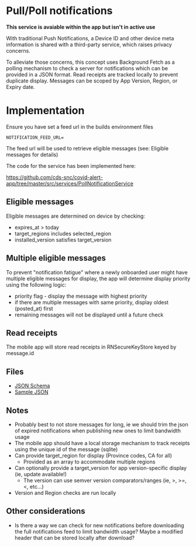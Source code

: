 # Pull/Poll notifications

**This service is avaiable within the app but isn't in active use**

With traditional Push Notifications, a Device ID and other device meta information is shared with a third-party service, which raises privacy concerns.

To alleviate those concerns, this concept uses Background Fetch as a polling mechanism to check a server for notifications which can be provided in a JSON format. Read receipts are tracked locally to prevent duplicate display. Messages can be scoped by App Version, Region, or Expiry date.

# Implementation

Ensure you have set a feed url in the builds environment files

```
NOTIFICATION_FEED_URL=
```

The feed url will be used to retrieve eligible messages (see: Eligible messages for details)

The code for the service has been implemented here:

https://github.com/cds-snc/covid-alert-app/tree/master/src/services/PollNotificationService

## Eligible messages

Eligible messages are determined on device by checking:

- expires_at > today
- target_regions includes selected_region
- installed_version satisfies target_version

## Multiple eligible messages

To prevent "notification fatigue" where a newly onboarded user might have multiple eligible messages for display, the app will determine display priority using the following logic:

- priority flag - display the message with highest priority
- if there are multiple messages with same priority, display oldest (posted_at) first
- remaining messages will not be displayed until a future check

## Read receipts

The mobile app will store read receipts in RNSecureKeyStore keyed by message.id

## Files

- [JSON Schema](schema.json)
- [Sample JSON](index.json)

## Notes

- Probably best to not store messages for long, ie we should trim the json of expired notifications when publishing new ones to limit bandwidth usage
- The mobile app should have a local storage mechanism to track receipts using the unique id of the message (sqlite)
- Can provide target_region for display (Province codes, CA for all)
  - Provided as an array to accommodate multiple regions
- Can optionally provide a target_version for app version-specific display (ie, update available!)
  - The version can use semver version comparators/ranges (ie, >, >=, <, etc...)
- Version and Region checks are run locally

## Other considerations

- Is there a way we can check for new notifications before downloading the full notifications feed to limit bandwidth usage? Maybe a modified header that can be stored locally after download?
